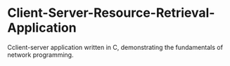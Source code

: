 # Client-Server-Resource-Retrieval-Application
Cclient-server application written in C, demonstrating the fundamentals of network programming.
